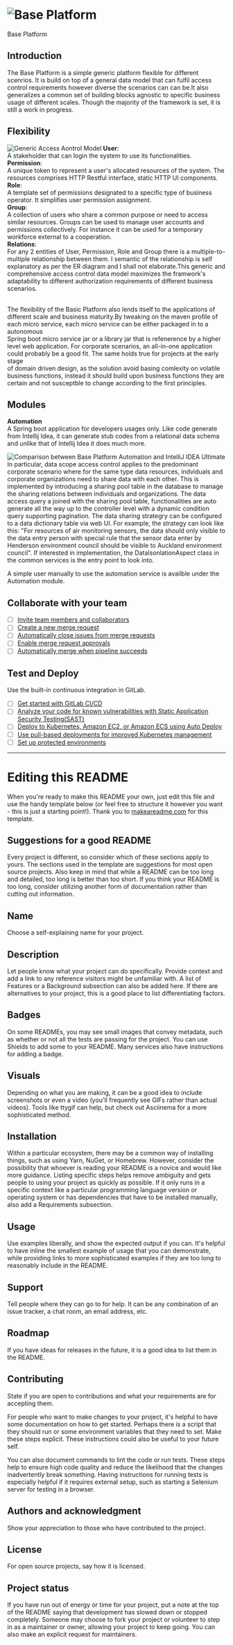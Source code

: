 # ![Base Platform](th.jpg)

Base Platform

## Introduction

The Base Platform is a simple generic platform flexible for different scenrios. It is build on top of a general data model that can fulfil access control requirements however diverse the scenarios can can be.It also generalizes a common set of building blocks agnostic to specific business usage of different scales. Though the majority of the framework is set, it is still a work in progress.

## Flexibility

![Generic Access Aontrol Model](er.png)
**User**:<br>
A stakeholder that can login the system to use its functionalities.<br>
**Permission**:<br>
A unique token to represent a user's allocated resources of the system. The resources comprises HTTP Restful interface, static HTTP UI components.<br>
**Role**:<br>
A template set of permissions designated to a specific type of business operator. It simplifies user permission assignment.<br>
**Group**:<br>
A collection of users who share a common purpose or need to access similar resources. Groups can be used to manage user accounts and permissions collectively. For instance it can be used for a temporary workforce external to a cooperation.<br>
**Relations**:<br>
For any 2 entities of User, Permission, Role and Group there is a multiple-to-multiple relationship between them. I semantic of the relationship is self explanatory as per the ER diagram and I shall not elaborate.This generic and comprehensive access control data model maximizes the framwork's adaptability to different authorization requirements of different business scenarios.

<br>
The flexibility of the Basic Platform also lends itself to the applications of different scale and business maturity.By tweaking on the maven profile of each micro service, each micro service can be either packaged in to a autonomous<br>
Spring boot micro service jar or a library jar that is refenerence by a higher level web application. For corporate scenarios, an all-in-one application could probably be a good fit. The same holds true for projects at the early stage<br> 
of domain driven design, as the solution avoid basing comlexity on volatile business functions, instead it should build upon business functions they are certain and not susceptble to change according to the first principles.<br>

## Modules

**Automation**<br>
A Spring boot application for developers usages only. Like code generate from Intellij Idea, it can generate stub codes from a relational data schema and unlike that of Intellij Idea it does much more.

![Comparison between Base Platform Automation and IntelliJ IDEA Ultimate ](comparison.png)
<br>
In particular, data scope access control applies to the predominant corporate scenario where for the same type data resources, indviduals and corporate organizations need to share data with each other. This is implemented by introducing a sharing pool table in the database to manage the sharing relations between individuals and organizations. The data access query a joined with the sharing pool table, functionalities are auto generate all the way up to the controller level with a dynamic condition query supporting pagination. The data sharing strategry can be configured to a data dictionary table via web UI. For example, the strategy can look like this: "For resources of air monitoring sensors, the data should only visible to the data entry person with special rule that the sensor data enter by Henderson environment council should be visible to Auckland environment council". If interested in implementation, the DataIsonlationAspect class in the common services is the entry point to look into. <br>

A simple user manually to use the automation service is availble under the Automation module.

## Collaborate with your team

- [ ] [Invite team members and collaborators](https://docs.gitlab.com/ee/user/project/members/)
- [ ] [Create a new merge request](https://docs.gitlab.com/ee/user/project/merge_requests/creating_merge_requests.html)
- [ ] [Automatically close issues from merge requests](https://docs.gitlab.com/ee/user/project/issues/managing_issues.html#closing-issues-automatically)
- [ ] [Enable merge request approvals](https://docs.gitlab.com/ee/user/project/merge_requests/approvals/)
- [ ] [Automatically merge when pipeline succeeds](https://docs.gitlab.com/ee/user/project/merge_requests/merge_when_pipeline_succeeds.html)

## Test and Deploy

Use the built-in continuous integration in GitLab.

- [ ] [Get started with GitLab CI/CD](https://docs.gitlab.com/ee/ci/quick_start/index.html)
- [ ] [Analyze your code for known vulnerabilities with Static Application Security Testing(SAST)](https://docs.gitlab.com/ee/user/application_security/sast/)
- [ ] [Deploy to Kubernetes, Amazon EC2, or Amazon ECS using Auto Deploy](https://docs.gitlab.com/ee/topics/autodevops/requirements.html)
- [ ] [Use pull-based deployments for improved Kubernetes management](https://docs.gitlab.com/ee/user/clusters/agent/)
- [ ] [Set up protected environments](https://docs.gitlab.com/ee/ci/environments/protected_environments.html)

---

# Editing this README

When you're ready to make this README your own, just edit this file and use the handy template below (or feel free to structure it however you want - this is just a starting point!). Thank you to [makeareadme.com](https://www.makeareadme.com/) for this template.

## Suggestions for a good README

Every project is different, so consider which of these sections apply to yours. The sections used in the template are suggestions for most open source projects. Also keep in mind that while a README can be too long and detailed, too long is better than too short. If you think your README is too long, consider utilizing another form of documentation rather than cutting out information.

## Name

Choose a self-explaining name for your project.

## Description

Let people know what your project can do specifically. Provide context and add a link to any reference visitors might be unfamiliar with. A list of Features or a Background subsection can also be added here. If there are alternatives to your project, this is a good place to list differentiating factors.

## Badges

On some READMEs, you may see small images that convey metadata, such as whether or not all the tests are passing for the project. You can use Shields to add some to your README. Many services also have instructions for adding a badge.

## Visuals

Depending on what you are making, it can be a good idea to include screenshots or even a video (you'll frequently see GIFs rather than actual videos). Tools like ttygif can help, but check out Asciinema for a more sophisticated method.

## Installation

Within a particular ecosystem, there may be a common way of installing things, such as using Yarn, NuGet, or Homebrew. However, consider the possibility that whoever is reading your README is a novice and would like more guidance. Listing specific steps helps remove ambiguity and gets people to using your project as quickly as possible. If it only runs in a specific context like a particular programming language version or operating system or has dependencies that have to be installed manually, also add a Requirements subsection.

## Usage

Use examples liberally, and show the expected output if you can. It's helpful to have inline the smallest example of usage that you can demonstrate, while providing links to more sophisticated examples if they are too long to reasonably include in the README.

## Support

Tell people where they can go to for help. It can be any combination of an issue tracker, a chat room, an email address, etc.

## Roadmap

If you have ideas for releases in the future, it is a good idea to list them in the README.

## Contributing

State if you are open to contributions and what your requirements are for accepting them.

For people who want to make changes to your project, it's helpful to have some documentation on how to get started. Perhaps there is a script that they should run or some environment variables that they need to set. Make these steps explicit. These instructions could also be useful to your future self.

You can also document commands to lint the code or run tests. These steps help to ensure high code quality and reduce the likelihood that the changes inadvertently break something. Having instructions for running tests is especially helpful if it requires external setup, such as starting a Selenium server for testing in a browser.

## Authors and acknowledgment

Show your appreciation to those who have contributed to the project.

## License

For open source projects, say how it is licensed.

## Project status

If you have run out of energy or time for your project, put a note at the top of the README saying that development has slowed down or stopped completely. Someone may choose to fork your project or volunteer to step in as a maintainer or owner, allowing your project to keep going. You can also make an explicit request for maintainers.
